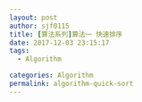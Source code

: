 ```yaml
---
layout: post
author: sjf0115
title: [算法系列]算法一 快速排序
date: 2017-12-03 23:15:17
tags:
  - Algorithm

categories: Algorithm
permalink: algorithm-quick-sort
---
```


